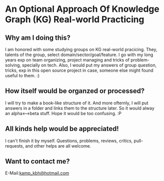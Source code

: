 # An Optional Approach Of Knowledge Graph (KG) Real-world Practicing

## Why am I doing this?
I am honored with some studying groups on KG real-world pracicing. They, talents of the group, select domain/sector/goal/feature.
I go with my long years exp on team organizing, project managing and tricks of problem-solving, specially on tech.
Also, I would put my answers of group question, tricks, exp in this open source project in case, someone else might found useful to them. :)

## How itself would be organzed or processed?
I will try to make a book-like structure of it. And more ofternly, I will put answers in a folder and links them to the structure later. 
So it would alway an alpha<-->beta stuff. Hope it would be too confusing. :P

## All kinds help would be appreciated!
I can't finish it by myself. Questions, problems, reviews, critics, pull-requests, and other helps are all welcome.

## Want to contact me?
E-Mail:kamp_kbh@hotmail.com

